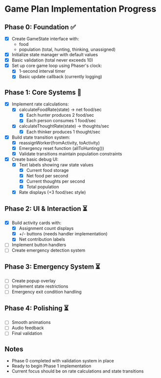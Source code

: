 # Game Plan Implementation Progress

## Phase 0: Foundation ✅

- [x] Create GameState interface with:
  - food
  - population (total, hunting, thinking, unassigned)
- [x] Initialize state manager with default values
- [x] Basic validation (total never exceeds 10)
- [x] Set up core game loop using Phaser's clock:
  - [x] 1-second interval timer
  - [x] Basic update callback (currently logging)

## Phase 1: Core Systems 🚧

- [x] Implement rate calculations:
  - [x] calculateFoodRate(state) → net food/sec
    - [x] Each hunter produces 2 food/sec
    - [x] Each person consumes 1 food/sec
  - [x] calculateThoughtRate(state) → thoughts/sec
    - [x] Each thinker produces 1 thought/sec
- [x] Build state transition system:
  - [x] reassignWorker(fromActivity, toActivity)
  - [x] Emergency reset function (allToHunting())
  - [x] Validate transitions maintain population constraints
- [x] Create basic debug UI:
  - [x] Text labels showing raw state values
    - [x] Current food storage
    - [x] Net food per second
    - [x] Current thoughts per second
    - [x] Total population
  - [x] Rate displays (+3 food/sec style)

## Phase 2: UI & Interaction ⏳

- [x] Build activity cards with:
  - [x] Assignment count displays
  - [x] +/- buttons (needs handler implementation)
  - [x] Net contribution labels
- [ ] Implement button handlers
- [ ] Create emergency detection system

## Phase 3: Emergency System ⏳

- [ ] Create popup overlay
- [ ] Implement state restrictions
- [ ] Emergency exit condition handling

## Phase 4: Polishing ⏳

- [ ] Smooth animations
- [ ] Audio feedback
- [ ] Final validation

## Notes
- Phase 0 completed with validation system in place
- Ready to begin Phase 1 implementation
- Current focus should be on rate calculations and state transitions
